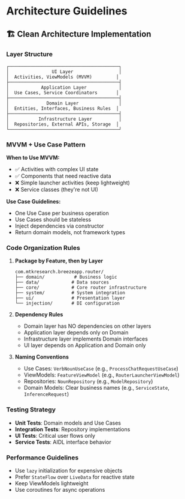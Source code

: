 # Architecture Guidelines

## 🏗️ Clean Architecture Implementation

### Layer Structure
```
┌─────────────────────────────────────────┐
│                UI Layer                 │
│  Activities, ViewModels (MVVM)         │
├─────────────────────────────────────────┤
│            Application Layer            │
│  Use Cases, Service Coordinators       │
├─────────────────────────────────────────┤
│              Domain Layer               │
│  Entities, Interfaces, Business Rules  │
├─────────────────────────────────────────┤
│           Infrastructure Layer          │
│  Repositories, External APIs, Storage  │
└─────────────────────────────────────────┘
```

### MVVM + Use Case Pattern

**When to Use MVVM:**
- ✅ Activities with complex UI state
- ✅ Components that need reactive data
- ❌ Simple launcher activities (keep lightweight)
- ❌ Service classes (they're not UI)

**Use Case Guidelines:**
- One Use Case per business operation
- Use Cases should be stateless
- Inject dependencies via constructor
- Return domain models, not framework types

### Code Organization Rules

1. **Package by Feature, then by Layer**
   ```
   com.mtkresearch.breezeapp.router/
   ├── domain/           # Business logic
   ├── data/            # Data sources
   ├── core/            # Core router infrastructure
   ├── system/          # System integration
   ├── ui/              # Presentation layer
   └── injection/       # DI configuration
   ```

2. **Dependency Rules**
   - Domain layer has NO dependencies on other layers
   - Application layer depends only on Domain
   - Infrastructure layer implements Domain interfaces
   - UI layer depends on Application and Domain only

3. **Naming Conventions**
   - Use Cases: `VerbNounUseCase` (e.g., `ProcessChatRequestUseCase`)
   - ViewModels: `FeatureViewModel` (e.g., `RouterLauncherViewModel`)
   - Repositories: `NounRepository` (e.g., `ModelRepository`)
   - Domain Models: Clear business names (e.g., `ServiceState`, `InferenceRequest`)

### Testing Strategy

- **Unit Tests**: Domain models and Use Cases
- **Integration Tests**: Repository implementations
- **UI Tests**: Critical user flows only
- **Service Tests**: AIDL interface behavior

### Performance Guidelines

- Use `lazy` initialization for expensive objects
- Prefer `StateFlow` over `LiveData` for reactive state
- Keep ViewModels lightweight
- Use coroutines for async operations